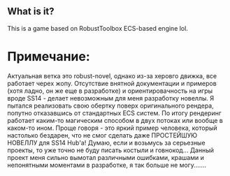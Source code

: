 ## What is it?
This is a game based on RobustToolbox ECS-based engine lol.

# Примечание:
 Актуальная ветка это robust-novel, однако из-за херовго движка, все работает черех жопу. Отсутствие внятной документации и примеров (хотя ладно, он же еще в разработке) и ориентировачность на игры вроде SS14 - делает невозможным для меня разработку новеллы. Я пытался реализовать свою обертку поверх оригинального рендера, попутно отказавшись от стандартных ECS систем. По итогу рендеринг работает каким-то магическим способом в двух потоках или вообще в каком-то ином. Проще говоря - это яркий пример человека, который настолько бездарен, что не смог сделать даже ПРОСТЕЙШУЮ НОВЕЛЛУ для SS14 Hub'а! 
 Думаю, если и возьмусь за серьезные проекты, то уже точно не буду писать костыли и говнокод... Данный проект меня сильно вымотал различными ошибками, крашами и непонятными моментами в разработке, я так больше не могу.......
